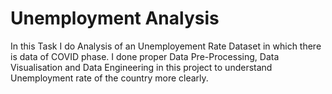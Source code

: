 # Unemployment Analysis 
In this Task I do Analysis of an Unemployement Rate Dataset in which there is data of COVID phase. I done proper Data Pre-Processing, Data Visualisation and Data Engineering in this project to understand Unemployment rate of the country more clearly. 
